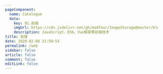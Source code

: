 ```yaml
---
pageComponent:
  name: Catalogue
  data:
    key: 01.前端
    imgUrl: https://cdn.jsdelivr.net/gh/madfour/ImageStorage@master/blog/web.png
    description: JavaScript、ES6、Vue框架等前端技术
title: 前端
date: 2020-02-08 21:50:53
permalink: /web
sidebar: false
article: false
comment: false
editLink: false
---
```

